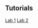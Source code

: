 ## Tutorials

[Lab 1](https://kendavidn.github.io/teach/Ceci-Lab-1.html)
[Lab 2](https://kendavidn.github.io/teach/Ceci-Lab-2.html)

